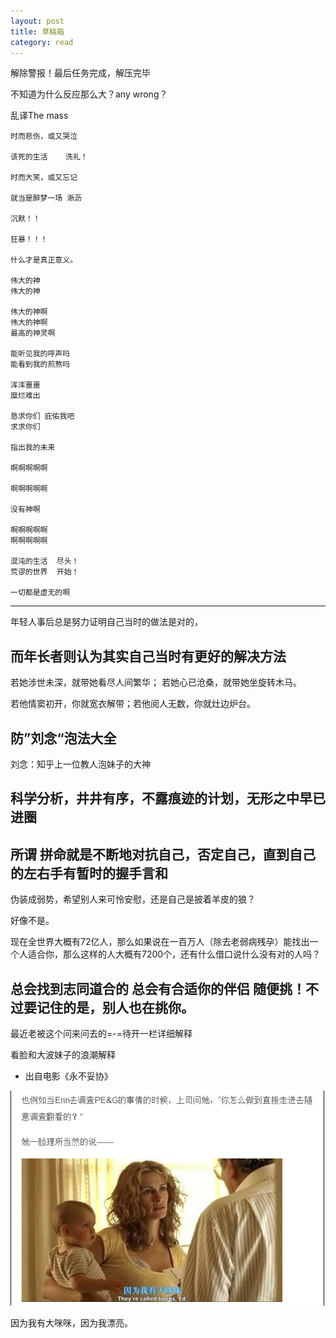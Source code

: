 ```yaml
---
layout: post
title: 草稿箱
category: read
---
```

解除警报！最后任务完成，解压完毕

不知道为什么反应那么大？any wrong？

乱译The mass
```
时而悲伤，或又哭泣

该死的生活    洗礼！

时而大笑，或又忘记

就当是醉梦一场 淅沥

沉默！！

狂暴！！！

什么才是真正意义。

伟大的神
伟大的神

伟大的神啊
伟大的神啊
最高的神灵啊

能听见我的呼声吗
能看到我的煎熬吗

浑浑噩噩
糜烂难出

恳求你们 庇佑我吧
求求你们

指出我的未来

啊啊啊啊啊

啊啊啊啊啊

没有神啊

啊啊啊啊啊
啊啊啊啊啊

混沌的生活  尽头！
荒谬的世界  开始！

一切都是虚无的啊
```
---
年轻人事后总是努力证明自己当时的做法是对的，

而年长者则认为其实自己当时有更好的解决方法
---
若她涉世未深，就带她看尽人间繁华； 若她心已沧桑，就带她坐旋转木马。

若他情窦初开，你就宽衣解带；若他阅人无数，你就灶边炉台。

防”刘念“泡法大全
---
刘念：知乎上一位教人泡妹子的大神

科学分析，井井有序，不露痕迹的计划，无形之中早已进圈
---
所谓 拼命就是不断地对抗自己，否定自己，直到自己的左右手有暂时的握手言和
---
伪装成弱势，希望别人来可怜安慰，还是自己是披着羊皮的狼？

好像不是。

现在全世界大概有72亿人，那么如果说在一百万人（除去老弱病残孕）能找出一个人适合你，那么这样的人大概有7200个，还有什么借口说什么没有对的人吗？

总会找到志同道合的 总会有合适你的伴侣 随便挑！不过要记住的是，**别人也在挑你**。
---
最近老被这个问来问去的=-=待开一栏详细解释

看脸和大波妹子的浪潮解释

- 出自电影《永不妥协》

<img class="cover" src="/images/2014/10/20141014131622.jpg" />

因为我有大咪咪，因为我漂亮。
